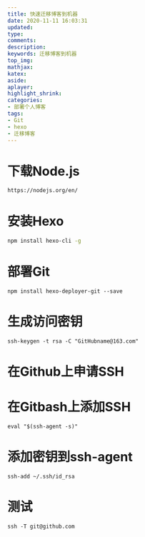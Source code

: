 ```yaml
---
title: 快速迁移博客到机器
date: 2020-11-11 16:03:31
updated:
type:
comments:
description:
keywords: 迁移博客到机器
top_img:
mathjax:
katex:
aside:
aplayer:
highlight_shrink:
categories: 
- 部署个人博客
tags:
- Git
- hexo
- 迁移博客
---
```

# 下载Node.js
```bash
https://nodejs.org/en/
```
# 安装Hexo
```bash
npm install hexo-cli -g
```
# 部署Git
```
npm install hexo-deployer-git --save
```
# 生成访问密钥
```
ssh-keygen -t rsa -C "GitHubname@163.com"
```
# 在Github上申请SSH
# 在Gitbash上添加SSH
```
eval "$(ssh-agent -s)" 
```
# 添加密钥到ssh-agent
```
ssh-add ~/.ssh/id_rsa 
```

# 测试
```
ssh -T git@github.com
```
